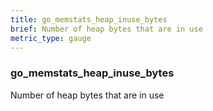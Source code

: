 ```yaml
---
title: go_memstats_heap_inuse_bytes
brief: Number of heap bytes that are in use
metric_type: gauge
---
```

### go_memstats_heap_inuse_bytes

Number of heap bytes that are in use